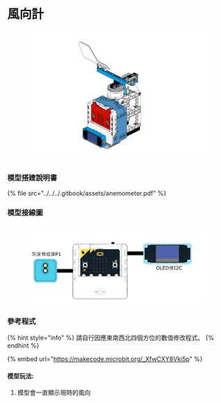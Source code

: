 # 風向計

<figure><img src="../../../.gitbook/assets/Lesson 6 Anemometer modeling.png" alt=""><figcaption></figcaption></figure>

### 模型搭建說明書

{% file src="../../../.gitbook/assets/anemometer.pdf" %}

### 模型接線圖

<figure><img src="../../../.gitbook/assets/windvane_wiring.png" alt=""><figcaption></figcaption></figure>

### 參考程式

{% hint style="info" %}
請自行因應東南西北四個方位的數值修改程式。
{% endhint %}

{% embed url="https://makecode.microbit.org/_XfwCXY8Vki5p" %}

#### 模型玩法:

1. 模型會一直顯示現時的風向
